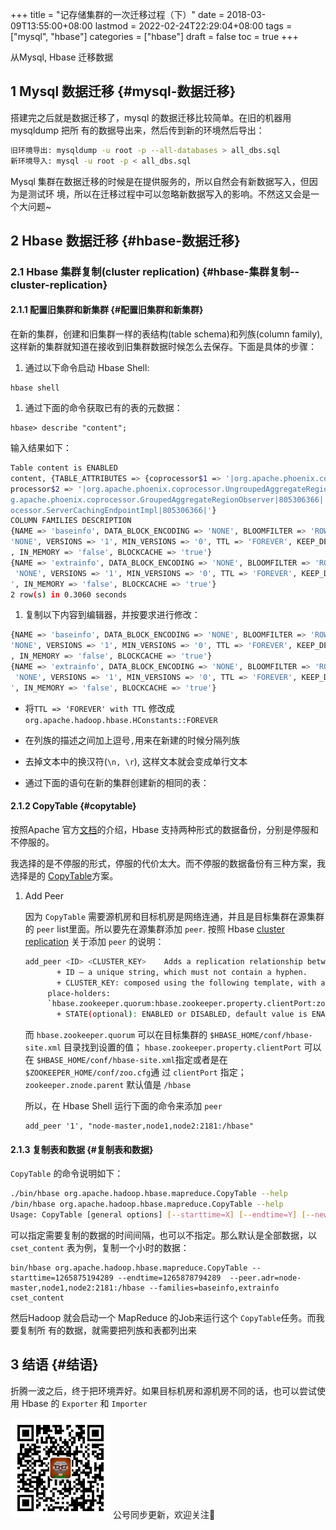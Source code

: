 +++
title = "记存储集群的一次迁移过程（下）"
date = 2018-03-09T13:55:00+08:00
lastmod = 2022-02-24T22:29:04+08:00
tags = ["mysql", "hbase"]
categories = ["hbase"]
draft = false
toc = true
+++

从Mysql, Hbase 迁移数据


## <span class="section-num">1</span> Mysql 数据迁移 {#mysql-数据迁移}

搭建完之后就是数据迁移了，mysql 的数据迁移比较简单。在旧的机器用 mysqldump 把所 有的数据导出来，然后传到新的环境然后导出：

```sh
旧环境导出: mysqldump -u root -p --all-databases > all_dbs.sql
新环境导入: mysql -u root -p < all_dbs.sql
```

Mysql 集群在数据迁移的时候是在提供服务的，所以自然会有新数据写入，但因为是测试环 境，所以在迁移过程中可以忽略新数据写入的影响。不然这又会是一个大问题~


## <span class="section-num">2</span> Hbase 数据迁移 {#hbase-数据迁移}


### <span class="section-num">2.1</span> Hbase 集群复制(cluster replication) {#hbase-集群复制--cluster-replication}


#### <span class="section-num">2.1.1</span> 配置旧集群和新集群 {#配置旧集群和新集群}

在新的集群，创建和旧集群一样的表结构(table schema)和列族(column family),这样新的集群就知道在接收到旧集群数据时候怎么去保存。下面是具体的步骤：

1.  通过以下命令启动 Hbase Shell:

<!--listend-->

```shell
hbase shell
```

1.  通过下面的命令获取已有的表的元数据：

<!--listend-->

```shell
hbase> describe "content";
```

输入结果如下：

```sh
Table content is ENABLED
content, {TABLE_ATTRIBUTES => {coprocessor$1 => '|org.apache.phoenix.coprocessor.ScanRegionObserver|805306366|', co
processor$2 => '|org.apache.phoenix.coprocessor.UngroupedAggregateRegionObserver|805306366|', coprocessor$3 => '|or
g.apache.phoenix.coprocessor.GroupedAggregateRegionObserver|805306366|', coprocessor$4 => '|org.apache.phoenix.copr
ocessor.ServerCachingEndpointImpl|805306366|'}
COLUMN FAMILIES DESCRIPTION
{NAME => 'baseinfo', DATA_BLOCK_ENCODING => 'NONE', BLOOMFILTER => 'ROW', REPLICATION_SCOPE => '0', COMPRESSION =>
'NONE', VERSIONS => '1', MIN_VERSIONS => '0', TTL => 'FOREVER', KEEP_DELETED_CELLS => 'FALSE', BLOCKSIZE => '65536'
, IN_MEMORY => 'false', BLOCKCACHE => 'true'}
{NAME => 'extrainfo', DATA_BLOCK_ENCODING => 'NONE', BLOOMFILTER => 'ROW', REPLICATION_SCOPE => '0', COMPRESSION =>
 'NONE', VERSIONS => '1', MIN_VERSIONS => '0', TTL => 'FOREVER', KEEP_DELETED_CELLS => 'FALSE', BLOCKSIZE => '65536
', IN_MEMORY => 'false', BLOCKCACHE => 'true'}
2 row(s) in 0.3060 seconds
```

1.  复制以下内容到编辑器，并按要求进行修改：

<!--listend-->

```sh
{NAME => 'baseinfo', DATA_BLOCK_ENCODING => 'NONE', BLOOMFILTER => 'ROW', REPLICATION_SCOPE => '0', COMPRESSION =>
'NONE', VERSIONS => '1', MIN_VERSIONS => '0', TTL => 'FOREVER', KEEP_DELETED_CELLS => 'FALSE', BLOCKSIZE => '65536'
, IN_MEMORY => 'false', BLOCKCACHE => 'true'}
{NAME => 'extrainfo', DATA_BLOCK_ENCODING => 'NONE', BLOOMFILTER => 'ROW', REPLICATION_SCOPE => '0', COMPRESSION =>
 'NONE', VERSIONS => '1', MIN_VERSIONS => '0', TTL => 'FOREVER', KEEP_DELETED_CELLS => 'FALSE', BLOCKSIZE => '65536
', IN_MEMORY => 'false', BLOCKCACHE => 'true'}
```

-   将`TTL => 'FOREVER' with TTL` 修改成 `org.apache.hadoop.hbase.HConstants::FOREVER`
-   在列族的描述之间加上逗号`,`用来在新建的时候分隔列族
-   去掉文本中的换汉符(`\n, \r`), 这样文本就会变成单行文本

-   通过下面的语句在新的集群创建新的相同的表：


#### <span class="section-num">2.1.2</span> CopyTable {#copytable}

按照Apache 官方[文档](https://hbase.apache.org/book.html#ops.backup)的介绍，Hbase 支持两种形式的数据备份，分别是停服和不停服的。

我选择的是不停服的形式，停服的代价太大。而不停服的数据备份有三种方案，我选择是的 [CopyTable](https://hbase.apache.org/book.html#copy.table)方案。

<!--list-separator-->

1.  Add Peer

    因为 `CopyTable` 需要源机房和目标机房是网络连通，并且是目标集群在源集群的 `peer` list里面。所以要先在源集群添加 `peer`. 按照 Hbase [cluster replication](https://hbase.apache.org/book.html#_cluster_replication) 关于添加 `peer` 的说明：

    ```sh
    add_peer <ID> <CLUSTER_KEY>    Adds a replication relationship between two clusters.
           + ID — a unique string, which must not contain a hyphen.
           + CLUSTER_KEY: composed using the following template, with appropriate
    	 place-holders:
    	 `hbase.zookeeper.quorum:hbase.zookeeper.property.clientPort:zookeeper.znode.parent`
           + STATE(optional): ENABLED or DISABLED, default value is ENABLED
    ```

    而 `hbase.zookeeper.quorum` 可以在目标集群的 `$HBASE_HOME/conf/hbase-site.xml`
    目录找到设置的值； `hbase.zookeeper.property.clientPort` 可以在 `$HBASE_HOME/conf/hbase-site.xml`指定或者是在 `$ZOOKEEPER_HOME/conf/zoo.cfg`通 过 `clientPort` 指定； `zookeeper.znode.parent` 默认值是 `/hbase`

    所以，在 Hbase Shell 运行下面的命令来添加 `peer`

    ```shell
    add_peer '1', "node-master,node1,node2:2181:/hbase"
    ```


#### <span class="section-num">2.1.3</span> 复制表和数据 {#复制表和数据}

`CopyTable` 的命令说明如下：

```sh
./bin/hbase org.apache.hadoop.hbase.mapreduce.CopyTable --help
/bin/hbase org.apache.hadoop.hbase.mapreduce.CopyTable --help
Usage: CopyTable [general options] [--starttime=X] [--endtime=Y] [--new.name=NEW] [--peer.adr=ADR] <tablename>
```

可以指定需要复制的数据的时间间隔，也可以不指定。那么默认是全部数据，以 `cset_content` 表为例，复制一个小时的数据：

```shell
bin/hbase org.apache.hadoop.hbase.mapreduce.CopyTable --starttime=1265875194289 --endtime=1265878794289  --peer.adr=node-master,node1,node2:2181:/hbase --families=baseinfo,extrainfo cset_content
```

然后Hadoop 就会启动一个 MapReduce 的Job来运行这个 `CopyTable`任务。而我要复制所 有的数据，就需要把列族和表都列出来


## <span class="section-num">3</span> 结语 {#结语}

折腾一波之后，终于把环境弄好。如果目标机房和源机房不同的话，也可以尝试使用 Hbase 的 `Exporter` 和 `Importer`

<div center class="qr-container">
<img src="/ox-hugo/qrcode_gh_e06d750e626f_1.jpg" alt="qrcode_gh_e06d750e626f_1.jpg" width="160px" height="160px" center="t" class="qr-container" />
公号同步更新，欢迎关注👻
</div>

